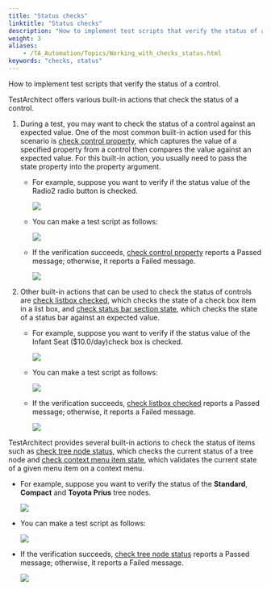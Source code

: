 ```yaml
--- 
title: "Status checks"
linktitle: "Status checks"
description: "How to implement test scripts that verify the status of a control."
weight: 3
aliases: 
    - /TA_Automation/Topics/Working_with_checks_status.html
keywords: "checks, status"
---
```


How to implement test scripts that verify the status of a control.

TestArchitect offers various built-in actions that check the status of a control.

1.  During a test, you may want to check the status of a control against an expected value. One of the most common built-in action used for this scenario is [check control property](/automation-guide/action-based-testing-language/built-in-actions/user-interface-actions/control-element/check-control-property), which captures the value of a specified property from a control then compares the value against an expected value. For this built-in action, you usually need to pass the state property into the property argument.
    -   For example, suppose you want to verify if the status value of the Radio2 radio button is checked.

        ![](/images/TA_Automation/Images/bia_check_control_property_aut_2.png)

    -   You can make a test script as follows:

        ![](/images/TA_Automation/Images/bia_check_control_property_pgm_2.png)

    -   If the verification succeeds, [check control property](/automation-guide/action-based-testing-language/built-in-actions/user-interface-actions/control-element/check-control-property) reports a Passed message; otherwise, it reports a Failed message.

        ![](/images/TA_Automation/Images/bia_check_control_property_res_2.png)

2.  Other built-in actions that can be used to check the status of controls are [check listbox checked](/automation-guide/action-based-testing-language/built-in-actions/user-interface-actions/list-table-grid/check-listbox-checked), which checks the state of a check box item in a list box, and [check status bar section state](/automation-guide/action-based-testing-language/built-in-actions/user-interface-actions/status-bar/check-status-bar-section-state), which checks the state of a status bar against an expected value.
    -   For example, suppose you want to verify if the status value of the Infant Seat \($10.0/day\)check box is checked.

        ![](/images/TA_Automation/Images/bia_check_listbox_checked_aut.png)

    -   You can make a test script as follows:

        ![](/images/TA_Automation/Images/bia_check_listbox_checked_pgm.png)

    -   If the verification succeeds, [check listbox checked](/automation-guide/action-based-testing-language/built-in-actions/user-interface-actions/list-table-grid/check-listbox-checked) reports a Passed message; otherwise, it reports a Failed message.

        ![](/images/TA_Automation/Images/bia_check_listbox_checked_res.png)


TestArchitect provides several built-in actions to check the status of items such as [check tree node status](/automation-guide/action-based-testing-language/built-in-actions/user-interface-actions/tree-view/check-tree-node-status), which checks the current status of a tree node and [check context menu item state](/automation-guide/action-based-testing-language/built-in-actions/user-interface-actions/toolbar-menu-scrollbar/check-context-menu-item-state), which validates the current state of a given menu item on a context menu.

-   For example, suppose you want to verify the status of the **Standard**, **Compact** and **Toyota Prius** tree nodes.

    ![](/images/TA_Automation/Images/bia_check_tree_node_status_aut.png)

-   You can make a test script as follows:

    ![](/images/TA_Automation/Images/bia_check_tree_node_status_pgm.png)

-   If the verification succeeds, [check tree node status](/automation-guide/action-based-testing-language/built-in-actions/user-interface-actions/tree-view/check-tree-node-status) reports a Passed message; otherwise, it reports a Failed message.

    ![](/images/TA_Automation/Images/bia_check_tree_node_status_res.png)





